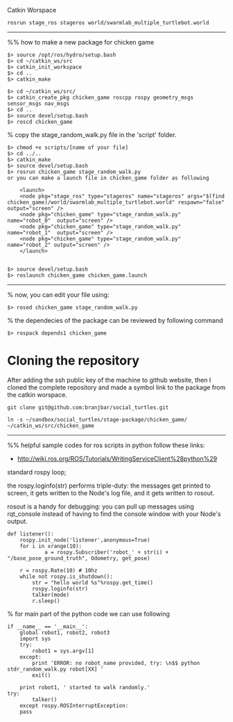 Catkin Worspace


	rosrun stage_ros stageros world/swarmlab_multiple_turtlebot.world


------------------------------------------------------------------------
%% how to make a new package for chicken game



	$> source /opt/ros/hydro/setup.bash
	$> cd ~/catkin_ws/src
	$> catkin_init_workspace
	$> cd ..
	$> catkin_make

	$> cd ~/catkin_ws/src/
	$> catkin_create_pkg chicken_game roscpp rospy geometry_msgs sensor_msgs nav_msgs
	$> cd ..
	$> source devel/setup.bash
	$> roscd chicken_game
	
% copy the stage_random_walk.py file in the 'script' folder.

	$> chmod +x scripts/[name of your file]
	$> cd ../..
	$> catkin_make
	$> source devel/setup.bash
	$> rosrun chicken_game stage_random_walk.py
	or you can make a launch file in chicken_game folder as following

		<launch>
		<node pkg="stage_ros" type="stageros" name="stageros" args="$(find chicken_game)/world/swarmlab_multiple_turtlebot.world" respawn="false" output="screen" />
		<node pkg="chicken_game" type="stage_random_walk.py" name="robot_0"  output="screen" />
		<node pkg="chicken_game" type="stage_random_walk.py" name="robot_1"  output="screen" />
		<node pkg="chicken_game" type="stage_random_walk.py" name="robot_2" output="screen" />
		</launch>


	$> source devel/setup.bash
	$> roslaunch chicken_game chicken_game.launch


-----------------------------
% now, you can edit your file using:

	$> rosed chicken_game stage_random_walk.py

% the dependecies of the package can be reviewed by following command

	$> rospack depends1 chicken_game



Cloning the repository
============================================

After adding the ssh public key of the machine to github website, then I cloned the complete repository and made a symbol link to the package from the catkin worspace.
	
	git clone git@github.com:branjbar/social_turtles.git
 
	ln -s ~/sandbox/social_turtles/stage-package/chicken_game/ ~/catkin_ws/src/chicken_game


------------------------------------------------------------------------
%% helpful sample codes for ros scripts in python
follow these links:
* http://wiki.ros.org/ROS/Tutorials/WritingServiceClient%28python%29


standard rospy loop; 

the rospy.loginfo(str) performs triple-duty:
the messages get printed to screen, it gets written to the Node's log file, and it gets written to rosout. 

rosout is a handy for debugging: you can pull up messages using rqt_console instead of having to find the console window with your Node's output.


	def listener():
		rospy.init_node('listener',anonymous=True)
		for i in xrange(10):
    			a = rospy.Subscriber('robot_' + str(i) + "/base_pose_ground_truth", Odometry, get_pose)

		r = rospy.Rate(10) # 10hz
		while not rospy.is_shutdown():
			str = "hello world %s"%rospy.get_time()
			rospy.loginfo(str)
			talker(mode)
			r.sleep()

% for main part of the python code we can use following

	if __name__ == '__main__':
		global robot1, robot2, robot3
		import sys
		try:
			robot1 = sys.argv[1]
		except:
			print 'ERROR: no robot_name provided, try: \n$$ python stdr_random_walk.py robot[XX] '
			exit()

		print robot1, ' started to walk randomly.'
	try:
        	talker()
    	except rospy.ROSInterruptException:
		pass


